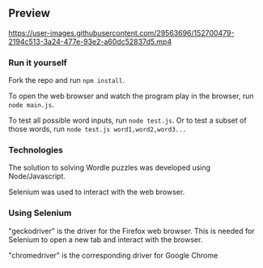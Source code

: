 ## Preview

https://user-images.githubusercontent.com/29563696/152700479-2194c513-3a24-477e-93e2-a60dc52837d5.mp4

### Run it yourself

Fork the repo and run `npm install`.

To open the web browser and watch the program play in the browser, run `node main.js`.

To test all possible word inputs, run `node test.js`. Or to test a subset of those words, run `node test.js word1,word2,word3...`

### Technologies

The solution to solving Wordle puzzles was developed using Node/Javascript.

Selenium was used to interact with the web browser.

### Using Selenium

"geckodriver" is the driver for the Firefox web browser. This is needed for Selenium to open a new tab and interact with the browser.

"chromedriver" is the corresponding driver for Google Chrome
